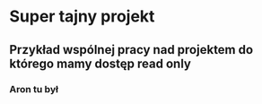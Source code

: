 # Super tajny projekt

## Przykład wspólnej pracy nad projektem do którego mamy dostęp read only

### Aron tu był